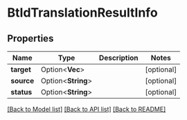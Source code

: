 # BtIdTranslationResultInfo

## Properties

Name | Type | Description | Notes
------------ | ------------- | ------------- | -------------
**target** | Option<**Vec<String>**> |  | [optional]
**source** | Option<**String**> |  | [optional]
**status** | Option<**String**> |  | [optional]

[[Back to Model list]](../README.md#documentation-for-models) [[Back to API list]](../README.md#documentation-for-api-endpoints) [[Back to README]](../README.md)


